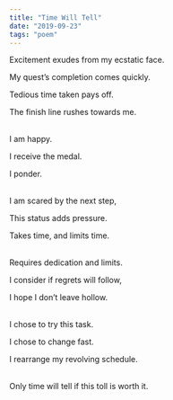 ```yaml
---
title: "Time Will Tell"
date: "2019-09-23"
tags: "poem"
---
```


Excitement exudes from my ecstatic face.

My quest’s completion comes quickly.

Tedious time taken pays off.

The finish line rushes towards me.

<br/>
I am happy.

I receive the medal.

I ponder.

<br/>
I am scared by the next step,

This status adds pressure.

Takes time, and limits time.

<br/>
Requires dedication and limits.

I consider if regrets will follow,

I hope I don’t leave hollow.

<br/>
I chose to try this task.

I chose to change fast.

I rearrange my revolving schedule.

<br/>
Only time will tell if this toll is worth it.